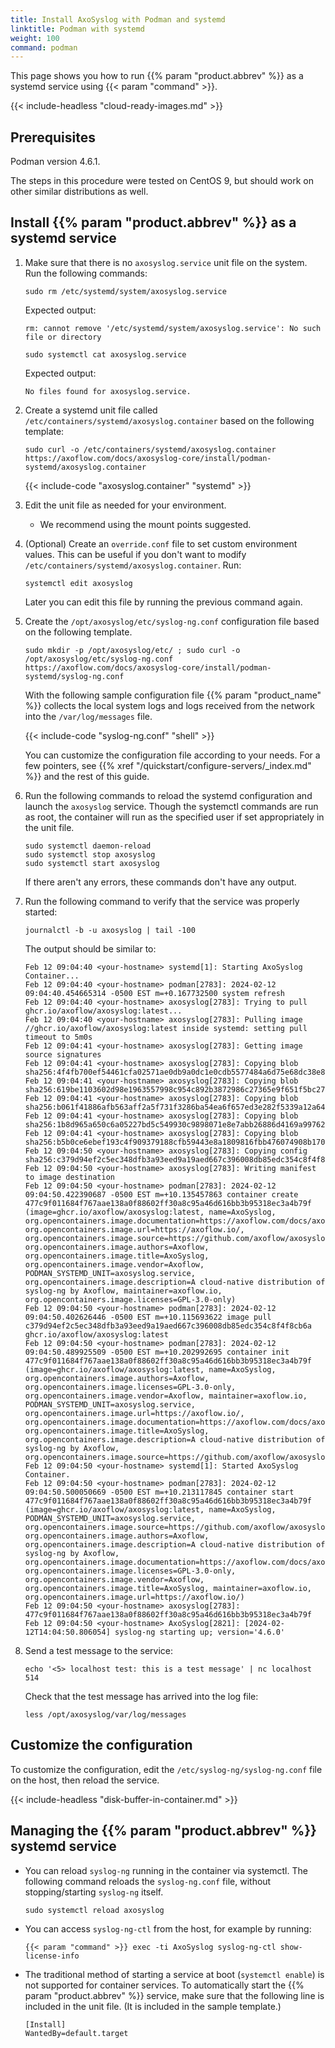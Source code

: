 ```yaml
---
title: Install AxoSyslog with Podman and systemd
linktitle: Podman with systemd
weight: 100
command: podman
---
```

<!-- This file is under the copyright of Axoflow, and licensed under Apache License 2.0, except for using the Axoflow and AxoSyslog trademarks. -->

This page shows you how to run {{% param "product.abbrev" %}} as a systemd service using {{< param "command" >}}.

{{< include-headless "cloud-ready-images.md" >}}

## Prerequisites

Podman version 4.6.1.

The steps in this procedure were tested on CentOS 9, but should work on other similar distributions as well.

## Install {{% param "product.abbrev" %}} as a systemd service

1. Make sure that there is no `axosyslog.service` unit file on the system. Run the following commands:

    ```shell
    sudo rm /etc/systemd/system/axosyslog.service
    ```

    Expected output:

    ```shell
    rm: cannot remove '/etc/systemd/system/axosyslog.service': No such file or directory
    ```

    ```shell
    sudo systemctl cat axosyslog.service
    ```

    Expected output:

    ```shell
    No files found for axosyslog.service.
    ```

1. Create a systemd unit file called `/etc/containers/systemd/axosyslog.container` based on the following template:

    <!-- FIXME URLs are hardcoded, should use a parameter for the url somehow (or a shortcode that returns the absURL of the file in the parameter) -->
    ```shell
    sudo curl -o /etc/containers/systemd/axosyslog.container https://axoflow.com/docs/axosyslog-core/install/podman-systemd/axosyslog.container
    ```

    {{< include-code "axosyslog.container" "systemd" >}}

1. Edit the unit file as needed for your environment.

    - We recommend using the mount points suggested.

1. (Optional) Create an `override.conf` file to set custom environment values. This can be useful if you don't want to modify `/etc/containers/systemd/axosyslog.container`. Run:

    ```shell
    systemctl edit axosyslog
    ```

    Later you can edit this file by running the previous command again.

1. Create the `/opt/axosyslog/etc/syslog-ng.conf` configuration file based on the following template.

    ```shell
    sudo mkdir -p /opt/axosyslog/etc/ ; sudo curl -o /opt/axosyslog/etc/syslog-ng.conf https://axoflow.com/docs/axosyslog-core/install/podman-systemd/syslog-ng.conf
    ```

    With the following sample configuration file {{% param "product_name" %}} collects the local system logs and logs received from the network into the `/var/log/messages` file.

    {{< include-code "syslog-ng.conf" "shell" >}}

    You can customize the configuration file according to your needs. For a few pointers, see {{% xref "/quickstart/configure-servers/_index.md" %}} and the rest of this guide.


    <!-- FIXME Add a unitfile mount point /var/logs that points to /opt/axosyslog/var/log 
    > Where do we set the /var/log part? 
    > Do we have to manually create  /opt/axosyslog/var/log/messages outside? -->

1. Run the following commands to reload the systemd configuration and launch the `axosyslog` service. Though the systemctl commands are run as root, the container will run as the specified user if set appropriately in the unit file.

    ```shell
    sudo systemctl daemon-reload
    sudo systemctl stop axosyslog
    sudo systemctl start axosyslog
    ```

    If there aren't any errors, these commands don't have any output.

1. Run the following command to verify that the service was properly started:

    ```shell
    journalctl -b -u axosyslog | tail -100
    ```

    The output should be similar to:

    ```shell
    Feb 12 09:04:40 <your-hostname> systemd[1]: Starting AxoSyslog Container...
    Feb 12 09:04:40 <your-hostname> podman[2783]: 2024-02-12 09:04:40.454665314 -0500 EST m=+0.167732500 system refresh
    Feb 12 09:04:40 <your-hostname> axosyslog[2783]: Trying to pull ghcr.io/axoflow/axosyslog:latest...
    Feb 12 09:04:40 <your-hostname> axosyslog[2783]: Pulling image //ghcr.io/axoflow/axosyslog:latest inside systemd: setting pull timeout to 5m0s
    Feb 12 09:04:41 <your-hostname> axosyslog[2783]: Getting image source signatures
    Feb 12 09:04:41 <your-hostname> axosyslog[2783]: Copying blob sha256:4f4fb700ef54461cfa02571ae0db9a0dc1e0cdb5577484a6d75e68dc38e8acc1
    Feb 12 09:04:41 <your-hostname> axosyslog[2783]: Copying blob sha256:619be1103602d98e1963557998c954c892b3872986c27365e9f651f5bc27cab8
    Feb 12 09:04:41 <your-hostname> axosyslog[2783]: Copying blob sha256:b061f41886afb563aff2a5f731f3286ba54ea6f657ed3e282f5339a12a64c5ef
    Feb 12 09:04:41 <your-hostname> axosyslog[2783]: Copying blob sha256:1b8d965a650c6a05227bd5c549930c9898071e8e7abb26886d4169a99762de0a
    Feb 12 09:04:41 <your-hostname> axosyslog[2783]: Copying blob sha256:b5b0ce6ebef193c4f909379188cfb59443e8a1809816fbb476074908b170b4d1
    Feb 12 09:04:50 <your-hostname> axosyslog[2783]: Copying config sha256:c379d94ef2c5ec348dfb3a93eed9a19aed667c396008db85edc354c8f4f8cb6a
    Feb 12 09:04:50 <your-hostname> axosyslog[2783]: Writing manifest to image destination
    Feb 12 09:04:50 <your-hostname> podman[2783]: 2024-02-12 09:04:50.422390687 -0500 EST m=+10.135457863 container create 477c9f011684f767aae138a0f88602ff30a8c95a46d616bb3b95318ec3a4b79f (image=ghcr.io/axoflow/axosyslog:latest, name=AxoSyslog, org.opencontainers.image.documentation=https://axoflow.com/docs/axosyslog/docs/, org.opencontainers.image.url=https://axoflow.io/, org.opencontainers.image.source=https://github.com/axoflow/axosyslog, org.opencontainers.image.authors=Axoflow, org.opencontainers.image.title=AxoSyslog, org.opencontainers.image.vendor=Axoflow, PODMAN_SYSTEMD_UNIT=axosyslog.service, org.opencontainers.image.description=A cloud-native distribution of syslog-ng by Axoflow, maintainer=axoflow.io, org.opencontainers.image.licenses=GPL-3.0-only)
    Feb 12 09:04:50 <your-hostname> podman[2783]: 2024-02-12 09:04:50.402626446 -0500 EST m=+10.115693622 image pull c379d94ef2c5ec348dfb3a93eed9a19aed667c396008db85edc354c8f4f8cb6a ghcr.io/axoflow/axosyslog:latest
    Feb 12 09:04:50 <your-hostname> podman[2783]: 2024-02-12 09:04:50.489925509 -0500 EST m=+10.202992695 container init 477c9f011684f767aae138a0f88602ff30a8c95a46d616bb3b95318ec3a4b79f (image=ghcr.io/axoflow/axosyslog:latest, name=AxoSyslog, org.opencontainers.image.authors=Axoflow, org.opencontainers.image.licenses=GPL-3.0-only, org.opencontainers.image.vendor=Axoflow, maintainer=axoflow.io, PODMAN_SYSTEMD_UNIT=axosyslog.service, org.opencontainers.image.url=https://axoflow.io/, org.opencontainers.image.documentation=https://axoflow.com/docs/axosyslog/docs/, org.opencontainers.image.title=AxoSyslog, org.opencontainers.image.description=A cloud-native distribution of syslog-ng by Axoflow, org.opencontainers.image.source=https://github.com/axoflow/axosyslog)
    Feb 12 09:04:50 <your-hostname> systemd[1]: Started AxoSyslog Container.
    Feb 12 09:04:50 <your-hostname> podman[2783]: 2024-02-12 09:04:50.500050669 -0500 EST m=+10.213117845 container start 477c9f011684f767aae138a0f88602ff30a8c95a46d616bb3b95318ec3a4b79f (image=ghcr.io/axoflow/axosyslog:latest, name=AxoSyslog, PODMAN_SYSTEMD_UNIT=axosyslog.service, org.opencontainers.image.source=https://github.com/axoflow/axosyslog, org.opencontainers.image.authors=Axoflow, org.opencontainers.image.description=A cloud-native distribution of syslog-ng by Axoflow, org.opencontainers.image.documentation=https://axoflow.com/docs/axosyslog/docs/, org.opencontainers.image.licenses=GPL-3.0-only, org.opencontainers.image.vendor=Axoflow, org.opencontainers.image.title=AxoSyslog, maintainer=axoflow.io, org.opencontainers.image.url=https://axoflow.io/)
    Feb 12 09:04:50 <your-hostname> axosyslog[2783]: 477c9f011684f767aae138a0f88602ff30a8c95a46d616bb3b95318ec3a4b79f
    Feb 12 09:04:50 <your-hostname> AxoSyslog[2821]: [2024-02-12T14:04:50.806054] syslog-ng starting up; version='4.6.0'
    ```

1. Send a test message to the service:

    ```shell
    echo '<5> localhost test: this is a test message' | nc localhost 514
    ```

    <!-- FIXME ncat connection refused, seems that the ports are not open in the container, syslog-ng is not listening on any port (netstat -antp) 
    
    There is a default /etc/syslog-ng/syslog-ng.conf file in the container, and syslog-ng is using that
    -->

    Check that the test message has arrived into the log file:

    ```shell
    less /opt/axosyslog/var/log/messages
    ```

    <!-- FIXME add sample output -->

## Customize the configuration

To customize the configuration, edit the `/etc/syslog-ng/syslog-ng.conf` file on the host, then reload the service.
<!-- FIXME check external configfile path -->

{{< include-headless "disk-buffer-in-container.md" >}}
<!-- FIXME check and adapt the diskbuffer section, note that the sample unit file uses the persist dir for storing diskbuffers-->

## Managing the {{% param "product.abbrev" %}} systemd service

- You can reload `syslog-ng` running in the container via systemctl. The following command reloads the `syslog-ng.conf` file, without stopping/starting `syslog-ng` itself.

    ```shell
    sudo systemctl reload axosyslog
    ```

- You can access `syslog-ng-ctl` from the host, for example by running:

    ```shell
    {{< param "command" >}} exec -ti AxoSyslog syslog-ng-ctl show-license-info
    ```

- The traditional method of starting a service at boot (`systemctl enable`) is not supported for container services. To automatically start the {{% param "product.abbrev" %}} service, make sure that the following line is included in the unit file. (It is included in the sample template.)

    ```systemd
    [Install]
    WantedBy=default.target
    ```
